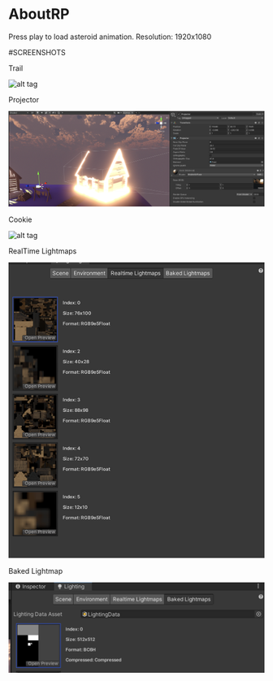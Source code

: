# AboutRP

Press play to load asteroid animation.
Resolution: 1920x1080

#SCREENSHOTS

Trail

![alt tag](https://github.com/DKondrashovv/AboutRP/blob/main/Assets/Screenshots/Trail.png "Trail")
 

Projector

![alt tag](https://github.com/DKondrashovv/AboutRP/blob/main/Assets/Screenshots/Projector.png "Projector")


Cookie

![alt tag](https://github.com/DKondrashovv/AboutRP/blob/main/Assets/Screenshots/Cookie.png "Cookie")


RealTime Lightmaps

![alt tag](https://github.com/DKondrashovv/AboutRP/blob/main/Assets/Screenshots/RealtimeLightMap.png "Realtime")

Baked Lightmap

![alt tag](https://github.com/DKondrashovv/AboutRP/blob/main/Assets/Screenshots/Baked%20Lightmap.png "BakedLightmap")
